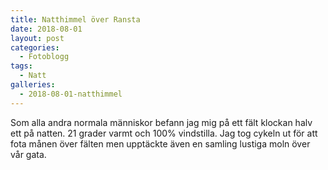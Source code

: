 ```yaml
---
title: Natthimmel över Ransta
date: 2018-08-01
layout: post
categories:
  - Fotoblogg
tags:
  - Natt
galleries:
  - 2018-08-01-natthimmel
---
```


Som alla andra normala människor befann jag mig på ett fält klockan halv ett på natten. 21 grader varmt och 100% vindstilla. Jag tog cykeln ut för att fota månen över fälten men upptäckte även en samling lustiga moln över vår gata.
